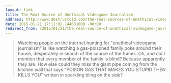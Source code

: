 ```yaml
---
layout: link
title: The Real Source of Unethical Videogame Journalism
address: http://www.destructoid.com/the-real-sources-of-unethical-videogame-journalism-286380.phtml
date: 2015-01-21 17:11:02.144631000 -08:00
redirect_from: /2015/01/21/the-real-source-of-unethical-videogame-journalism.html
---
```


> Watching people on the internet hunting for "unethical videogame journalism" is like watching a gas-poisoned family poke around their house, desperately in search of the source of the fumes. Oh, and did I mention that every member of the family is blind? Because apparently they are. How else could they miss the giant pipe coming from the kitchen wall that says "POISON GAS THAT MAKES YOU STUPID THEN KILLS YOU" written in sparkling bling on the side?
